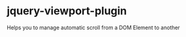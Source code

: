 jquery-viewport-plugin
======================

Helps you to manage automatic scroll from a DOM Element to another
